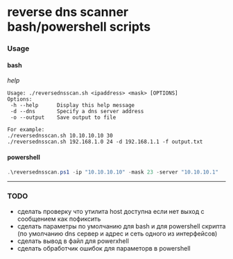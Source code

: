 # reverse dns scanner bash/powershell scripts
### Usage
#### bash

*help*
```
Usage: ./reversednsscan.sh <ipaddress> <mask> [OPTIONS]
Options:
 -h --help      Display this help message
 -d --dns       Specify a dns server address
 -o --output    Save output to file

For example:
./reversednsscan.sh 10.10.10.10 30
./reversednsscan.sh 192.168.1.0 24 -d 192.168.1.1 -f output.txt
```

#### powershell
```powershell
.\reversednsscan.ps1 -ip "10.10.10.10" -mask 23 -server "10.10.10.1"
```

---
### TODO 
* сделать проверку что утилита host доступна если нет выход с сообщением как пофиксить 
* сделать параметры по умолчанию для bash и для powershell скрипта (по умолчанию dns сервер и адрес и сеть одного из интерфейсов)
* сделать вывод в файл для powerxhell
* сделать обработчик ошибок для параметорв в powershell
